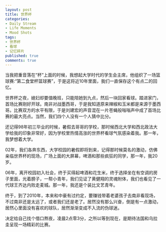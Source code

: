 ```yaml
---
layout: post
title: 世界杯
categories:
- Daily Stream
- Life Moments
- Mood Shots
tags:
- 世界杯
- 看球
- 记忆碎片
published: true
comments: true
---
```

<p>当我把重音落在“杯”上面的时候，我想起大学时代的学生会主席，他组织了一场篮球赛:“第二食堂杯篮球赛”，于是这将近10年里面，我们一直保存这个有点二的回忆。</p>

<p>世界杯之夜，媳妇却要值晚班，只能陪她到九点，然后一块回家看球。踏进家门，首场比赛刚好开球。南非对战墨西哥，于是我知道原来辣椒和玉米都是来源于墨西哥。比赛双方的水平有限，于是刘建宏的声音混在一片苍蝇般嗡嗡声中成了首场比赛的最大亮点。当然，我们四个人没有一个人猜中比分。</p>

<p>还记得98年初三毕业的时候，暑假去哥哥的学校，那时候西北大学和西北政法大学给我的印象非常好，因为学校里热情高涨的世界杯看球气氛感染着我。那一年，我梦想着大学。</p>

<p>02年，我们各奔东西，大学校园的暑假即将到来，记得那时候莫名的激动，仿佛亲临世界杯的现场，广场上面的大屏幕，啤酒和那些疯狂的同学，那一年，我20岁。</p>

<p>06年，离开校园初入社会，终于买得起啤酒和花生米，终于选择坐在有空调的房子里面，光着膀子，一帮小青年，我们见证了黄健翔的灵魂附体，我们也看见了一代球王齐达内败走麦城。那一年，我还是个装比文艺青年。</p>

<p>终于，到了2010年，本来和中豪有过约定，要赚钱带着老婆孩子去南非看现场，不过南非还是太远了，或者我们还是老了。居然没有那么兴奋，倒是有一点激动，居然心里面没有喜欢的球队，居然渐渐变成不入流的伪球迷。</p>

<p>决定给自己找个借口熬夜，凌晨2点零3分，之所以等到现在，是期待法国和乌拉圭呈现一场精彩的比赛。</p>
